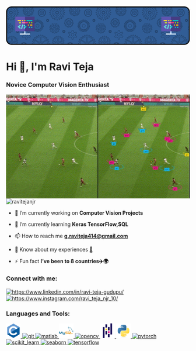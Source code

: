 ![MasterHead](https://github.com/RaviTejaNjr/RaviTejaNjr/blob/main/Header.png)
<h1 align="Left">Hi 👋, I'm Ravi Teja</h1>
<h3 align="Left">Novice Computer Vision Enthusiast</h3>
<img align="right" alt="Coding" width="550" src="https://github.com/RaviTejaNjr/RaviTejaNjr/blob/main/Bio_Vid.gif">




<p align="left"> <img src="https://komarev.com/ghpvc/?username=ravitejanjr&label=Profile%20views&color=0e75b6&style=flat" alt="ravitejanjr" /> </p>

- 🔭 I’m currently working on **Computer Vision Projects**

- 🌱 I’m currently learning **Keras TensorFlow,SQL**

- 📫 How to reach me **g.raviteja414@gmail.com**

- 📄 Know about my experiences [📄](https://drive.google.com/file/d/1mm0VMWogjyyHjRu1Lujz5gvcXkOoh_9J/view?usp=sharing)

- ⚡ Fun fact **I’ve been to 8 countries✈️🌍**

<h3 align="left">Connect with me:</h3>
<p align="left">
<a href="https://www.linkedin.com/in/ravi-teja-gudupu/" target="blank"><img align="center" src="https://raw.githubusercontent.com/rahuldkjain/github-profile-readme-generator/master/src/images/icons/Social/linked-in-alt.svg" alt="https://www.linkedin.com/in/ravi-teja-gudupu/" height="30" width="40" /></a>
<a href="https://www.instagram.com/ravi_teja_njr_10/" target="blank"><img align="center" src="https://raw.githubusercontent.com/rahuldkjain/github-profile-readme-generator/master/src/images/icons/Social/instagram.svg" alt="https://www.instagram.com/ravi_teja_njr_10/" height="30" width="40" /></a>
</p>

<h3 align="left">Languages and Tools:</h3>
<p align="left"> <a href="https://www.cprogramming.com/" target="_blank" rel="noreferrer"> <img src="https://raw.githubusercontent.com/devicons/devicon/master/icons/c/c-original.svg" alt="c" width="40" height="40"/> </a> <a href="https://git-scm.com/" target="_blank" rel="noreferrer"> <img src="https://www.vectorlogo.zone/logos/git-scm/git-scm-icon.svg" alt="git" width="40" height="40"/> </a> <a href="https://www.mathworks.com/" target="_blank" rel="noreferrer"> <img src="https://upload.wikimedia.org/wikipedia/commons/2/21/Matlab_Logo.png" alt="matlab" width="40" height="40"/> </a> <a href="https://www.mysql.com/" target="_blank" rel="noreferrer"> <img src="https://raw.githubusercontent.com/devicons/devicon/master/icons/mysql/mysql-original-wordmark.svg" alt="mysql" width="40" height="40"/> </a> <a href="https://opencv.org/" target="_blank" rel="noreferrer"> <img src="https://www.vectorlogo.zone/logos/opencv/opencv-icon.svg" alt="opencv" width="40" height="40"/> </a> <a href="https://pandas.pydata.org/" target="_blank" rel="noreferrer"> <img src="https://raw.githubusercontent.com/devicons/devicon/2ae2a900d2f041da66e950e4d48052658d850630/icons/pandas/pandas-original.svg" alt="pandas" width="40" height="40"/> </a> <a href="https://www.python.org" target="_blank" rel="noreferrer"> <img src="https://raw.githubusercontent.com/devicons/devicon/master/icons/python/python-original.svg" alt="python" width="40" height="40"/> </a> <a href="https://pytorch.org/" target="_blank" rel="noreferrer"> <img src="https://www.vectorlogo.zone/logos/pytorch/pytorch-icon.svg" alt="pytorch" width="40" height="40"/> </a> <a href="https://scikit-learn.org/" target="_blank" rel="noreferrer"> <img src="https://upload.wikimedia.org/wikipedia/commons/0/05/Scikit_learn_logo_small.svg" alt="scikit_learn" width="40" height="40"/> </a> <a href="https://seaborn.pydata.org/" target="_blank" rel="noreferrer"> <img src="https://seaborn.pydata.org/_images/logo-mark-lightbg.svg" alt="seaborn" width="40" height="40"/> </a> <a href="https://www.tensorflow.org" target="_blank" rel="noreferrer"> <img src="https://www.vectorlogo.zone/logos/tensorflow/tensorflow-icon.svg" alt="tensorflow" width="40" height="40"/> </a> </p>

